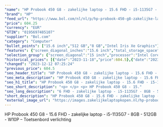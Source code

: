 ```yaml
---
"name": "HP Probook 450 G8 - zakelijke laptop - 15.6 FHD - i5-1135G7 - 8GB - 512GB - W10P - Toetsenbord verlichting"
"brand": "HP"
"feed_url": "https://www.bol.com/nl/nl/p/hp-probook-450-g8-zakelijke-laptop-15-6-fhd-i5-1135g7-8gb-512gb-w10p-toetsenbord-verlichting/9300000023481689"
"price": 604.25
"currency": "EUR"
"GTIN": "0195697485107"
"supplier": "Bol.com"
"category": "Computer"
"bullet_points": ["15.6 inch","512 GB","8 GB","Intel Iris Xe Graphics"]
"features": {"screen_diagonal_inches":"15.6 inch","total_storage_space":"512 GB","memory_size":"8 GB","graphics_card":"Intel Iris Xe Graphics"}
"selection_group": {"screen_diagonal":"15 inch","processor":"Intel Core i5","changed_price_past_3_days":true,"product_family":"Probook"}
"historical_prices": [{"date":"2023-11-18","price":604.5},{"date":"2023-12-12","price":604.25}]
"changed": "2023-12-12 07:25:24"
"previous_price": 604.5
"seo_header_title": "HP Probook 450 G8 - zakelijke laptop - 15.6 FHD - i5-1135G7 - 8GB - 512GB - W10P - Toetsenbord verlichting"
"seo_meta_description": "HP Probook 450 G8 - zakelijke laptop - 15.6 FHD - i5-1135G7 - 8GB - 512GB - W10P - Toetsenbord verlichting"
"seo_h1_title": "HP Probook 450 G8 - zakelijke laptop - 15.6 FHD - i5-1135G7 - 8GB - 512GB - W10P - Toetsenbord verlichting"
"seo_short_description": "<p> </p> <p> HP Probook 450 G8 - 15."
"seo_long_description": "6 FHD - zakelijke laptop - i5-1135G7 - 8GB - 512GB - W10P – Toetsenbord verlichting </p> <p> </p>"
"short_description": "HP Probook 450 G8 - 15.6 FHD - zakelijke laptop - i5-1135G7 - 8GB - 512GB - W10P – Toetsenbord verlichting"
"external_image_url": "https://images.zakelijkelaptopkopen.nl/hp-probook-450-g8-zakelijke-laptop-15-6-fhd-i5-1135g7-8gb-512gb-w10p-toetsenbord-verlichting.webp"
---
```


<p>  </p> <p> HP Probook 450 G8 - 15.6 FHD - zakelijke laptop - i5-1135G7 - 8GB - 512GB - W10P – Toetsenbord verlichting </p> <p>  </p>